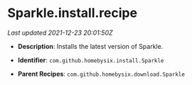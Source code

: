 # Sparkle.install.recipe

_Last updated 2021-12-23 20:01:50Z_

- **Description**: Installs the latest version of Sparkle.

- **Identifier**: `com.github.homebysix.install.Sparkle`

- **Parent Recipes**: `com.github.homebysix.download.Sparkle`
